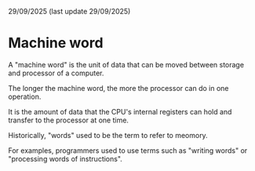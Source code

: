 29/09/2025 (last update 29/09/2025)

# Machine word

A "machine word" is the unit of data that can be moved between storage and processor of a computer.

The longer the machine word, the more the processor can do in one operation.

It is the amount of data that the CPU's internal registers can hold and transfer to the processor at one time.

Historically, "words" used to be the term to refer to meomory.

For examples, programmers used to use terms such as "writing words" or  "processing words of instructions".